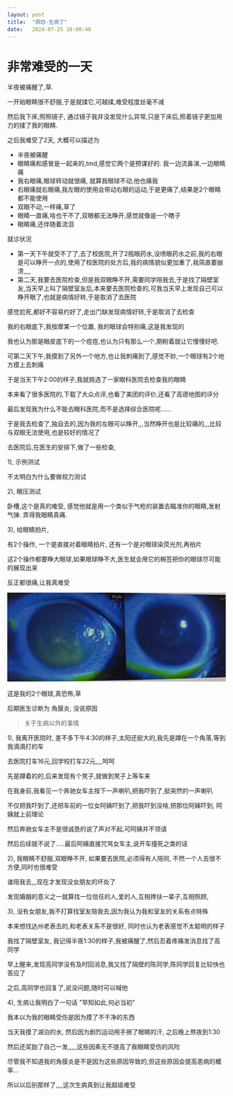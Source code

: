 ```yaml
---
layout: post
title:  "周四-生病了"
date:   2024-07-25 10:00:40 
---
```


# 非常难受的一天

半夜被痛醒了,草.

一开始眼睛很不舒服,于是就揉它,可越揉,难受程度丝毫不减

然后我下床,照照镜子, 通过镜子我并没发现什么异常,只是下床后,照着镜子更加用力的揉了我的眼睛.

之后我难受了2天, 大概可以描述为

- 半夜被痛醒
- 眼睛痛和感冒是一起来的,tmd,感觉它两个是预谋好的. 我一边流鼻涕,一边眼睛痛
- 我右眼痛,眼球转动就很痛, 就算我眼球不动,他也痛我
- 右眼痛就右眼痛,我左眼的使用会带动右眼的运动,于是更痛了,结果是2个眼睛都不能使用
- 双眼不动,一样痛,草了
- 眼睛一直痛,啥也干不了,双眼都无法睁开,感觉就像是一个瞎子
- 眼睛痛,还伴随着流泪



就诊状况

- 第一天下午就受不了了,去了校医院,开了2瓶眼药水,没喷眼药水之前,我的右眼是可以睁开一点的,使用了校医院的处方后,我的病情貌似更加重了,我简直要崩溃,,,,
- 第二天,我要去医院检查,但是我双眼睁不开,需要同学陪我去,于是找了隔壁室友,当天早上叫了隔壁室友后,本来要去医院检查的,可我当天早上发现自己可以睁开眼了,也就是病情好转,于是取消了去医院

感觉尬死,都好不容易约好了,走出门缺发现病情好转,于是取消了去检查

我的右眼底下,我按摩某一个位置, 我的眼球会特别痛,这是我发现的

我也认为那是眼皮底下的一个痘痘,也认为只有那么一个,期盼着就让它慢慢好吧.

可第二天下午,我摸到了另外一个地方,也让我刺痛到了,感觉不妙,一个眼球有2个地方摸上去刺痛

于是当天下午2:00的样子,我就挑选了一家眼科医院去检查我的眼睛

本来看了很多医院的,下载了大众点评,也看了美团的评价,还看了高德地图的评分

最后发现我为什么不能去眼科医院,而不是选择综合医院呢......

于是我去检查了,独自去的,因为我的左眼可以睁开,,,当然睁开也是比较痛的,,,比较与双眼无法使用,也是较好的情况了

去医院后,在医生的安排下,做了一些检查,

1), 示例测试

不太明白为什么要做视力测试

2), 眼压测试

 卧槽,这个是真的难受, 感觉他就是用一个类似于气枪的装置去瞄准你的眼睛,发射气弹. 弄得我眼睛真痛.

3), 给眼睛拍片, 

有2个操作, 一个是直接对着眼睛拍片, 还有一个是对眼球染荧光剂,再拍片

这2个操作都要睁大眼球,如果眼球睁不大,医生就会用它的棉签把你的眼球尽可能的展现出来

反正都很痛,让我真难受

![](https://raw.githubusercontent.com/i1oveyou/2024-year/master/_posts/img/image_20240726222301123.png)

这是我的2个眼球,真恐怖,草

后期医生诊断为 角膜炎, 没说原因



> 关于生病以外的事情

1), 我离开医院时, 差不多下午4:30的样子,太阳还挺大的,我先是蹲在一个角落,等到我滴滴打的车

去医院打车16元,回学校打车22元,,,,呵呵

先是蹲着的的,后来发现有个凳子,就做到凳子上等车来

在我身前,我看见一个奔驰女车主按下一声喇叭,把我吓到了,挺突然的一声喇叭

不仅把我吓到了,还把车前的一位女阿姨吓到了,把我吓到没啥,把那位阿姨吓到, 阿姨就上前理论

然后奔驰女车主不是很诚恳的说了声对不起,可阿姨并不领请

然后后续就不说了.....最后阿姨直接咒骂女车主,说开车撞死之类的话

2), 我眼睛不舒服,双眼睁不开, 如果要去医院,必须得有人陪同, 不然一个人去很不方便,同时也很难受

谁陪我去,,,现在才发现没女朋友的坏处了

发现婚姻的意义之一就算找一位信任的人,爱的人,互相搀扶一辈子,互相照顾,

3), 没有女朋友,我不打算找室友陪我去,因为我认为我和室友的关系有点特殊

本来想找达州老表去的,和老表关系不是很好, 同时也认为老表感觉不太聪明的样子

我找了隔壁室友, 我记得半夜1:30的样子,我被痛醒了,然后忍着疼痛发消息找了高同学

早上醒来,发现高同学没有及时回消息,我又找了隔壁的陈同学,陈同学回复比较快也答应了

之后,高同学也回复了,说没问题,随时可以喊他

4), 生病让我明白了一句话 "早知如此,何必当初"

我本以为我的眼睛受伤是因为摸了不干净的东西

当天我摸了湖泊的水, 然后因为剧烈运动用手擦了眼睛的汗, 之后晚上熬夜到1:30

然后还奖励了自己一发,,,,,这些因素无不提高了我眼睛受伤的风险

尽管我不知道我的角膜炎是不是因为这些原因导致的,但这些原因会提高患病的概率...

所以以后别那样了,,,,这次生病真到让我超级难受



